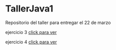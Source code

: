 # TallerJava1
Repositorio del taller para entregar el 22 de marzo

ejercicio 3 [click para ver](https://github.com/gilex1x/TallerJava1/tree/main/Ejercicio4/GestionVentas/src/gestionventas)

ejercicio 4 [click para ver](https://github.com/gilex1x/TallerJava1/tree/main/Ejercicio4/PersonaCuenta/src/personacuentacelular)
